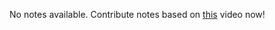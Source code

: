 No notes available. Contribute notes based on [this](https://www.youtube.com/watch?v=m52OeR-mfYo&list=PL2kSRH_DmWVZp_cu6MMPWkgYh7GZVFS6i&index=8) video now!